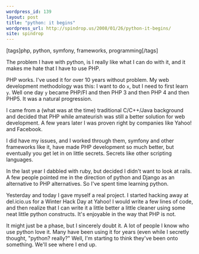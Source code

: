 ```yaml
---
wordpress_id: 139
layout: post
title: "python: it begins"
wordpress_url: http://spindrop.us/2008/01/26/python-it-begins/
site: spindrop
---
```

[tags]php, python, symfony, frameworks, programming[/tags]

The problem I have with python, is I really like what I can do with it, and it makes me hate that I have to use PHP.

PHP works.  I've used it for over 10 years without problem.  My web development methodology was this: I want to do `x`, but I need to first learn `y`.  Well one day `y` became PHP/FI and then PHP 3 and then PHP 4 and then PHP5.  It was a natural progression.

I came from a (what was at the time) traditional C/C++/Java background and decided that PHP while amateurish was still a better solution for web development.  A few years later I was proven right by companies like Yahoo! and Facebook.

I did have my issues, and I worked through them, symfony and other frameworks like it, have made PHP development so much better, but eventually you get let in on little secrets.  Secrets like other scripting languages.

In the last year I dabbled with ruby, but decided I didn't want to look at rails.  A few people pointed me in the direction of python and Django as an alternative to PHP alternatives.  So I've spent time learning python.

Yesterday and today I gave myself a real project.  I started hacking away at del.icio.us for a Winter Hack Day at Yahoo!  I would write a few lines of code, and then realize that I can write it a little better a little cleaner using some neat little python constructs.  It's enjoyable in the way that PHP is not.

It might just be a phase, but I sincerely doubt it.  A lot of people I know who use python love it.  Many have been using it for years (even while I secretly thought, "python? really?"  Well, I'm starting to think they've been onto something.  We'll see where I end up.  
